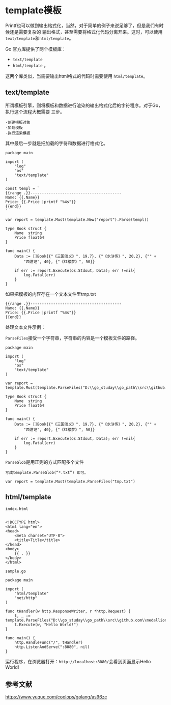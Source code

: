 # template模板

Printf也可以做到输出格式化，当然，对于简单的例子来说足够了，但是我们有时候还是需要复杂的
输出格式，甚至需要将格式化代码分离开来。这时，可以使用`text/template`和`html/template`。

Go 官方库提供了两个模板库：

- `text/template` 
-  `html/template` 。

这两个库类似，当需要输出html格式的代码时需要使用 `html/template`。

## text/template

所谓模板引擎，则将模板和数据进行渲染的输出格式化后的字符程序。对于Go，执行这个流程大概需要
三步。
```
·创建模板对象
·加载模板
·执行渲染模板
```
其中最后一步就是把加载的字符和数据进行格式化。
``` 
package main

import (
	"log"
	"os"
	"text/template"
)

const templ = `
{{range .}}----------------------------------------
Name: {{.Name}}
Price: {{.Price |printf "%4s"}}
{{end}}
`

var report = template.Must(template.New("report").Parse(templ))

type Book struct {
	Name  string
	Price float64
}

func main() {
	Data := []Book{{"《三国演义》", 19.7}, {"《水浒传》", 20.2}, {"" +
		"西游记", 40}, {"《红楼梦》", 50}}

	if err := report.Execute(os.Stdout, Data); err !=nil{
		log.Fatal(err)
	}
}

```
如果把模板的内容存在一个文本文件里tmp.txt
``` 
{{range .}}----------------------------------------
Name: {{.Name}}
Price: {{.Price |printf "%4s"}}
{{end}}
```

处理文本文件示例：

`ParseFiles`接受一个字符串，字符串的内容是一个模板文件的路径。

``` 
package main

import (
	"log"
	"os"
	"text/template"
)

var report = template.Must(template.ParseFiles("D:\\go_studay\\go_path\\src\\github.com\\medallion42\\template01\\sample02\\tmp.txt"))

type Book struct {
	Name  string
	Price float64
}

func main() {
	Data := []Book{{"《三国演义》", 19.7}, {"《水浒传》", 20.2}, {"" +
		"西游记", 40}, {"《红楼梦》", 50}}

	if err := report.Execute(os.Stdout, Data); err !=nil{
		log.Fatal(err)
	}
}

```
`ParseGlob`是用正则的方式匹配多个文件
``` 
写成template.ParseGlob(“*.txt”) 即可。

var report = template.Must(template.ParseFiles("tmp.txt")
```

## html/template

`index.html`
``` 

<!DOCTYPE html>
<html lang="en">
<head>
    <meta charset="UTF-8">
    <title>Title</title>
</head>
<body>
    {{ . }}
</body>
</html>
```

`sample.go`

``` 
package main

import (
	"html/template"
	"net/http"
)

func tHandler(w http.ResponseWriter, r *http.Request) {
	t, _ := template.ParseFiles("D:\\go_studay\\go_path\\src\\github.com\\medallion42\\template01\\sample03\\index.html")
	t.Execute(w, "Hello World!")
}

func main() {
	http.HandleFunc("/", tHandler)
	http.ListenAndServe(":8080", nil)
}
```
运行程序，在浏览器打开：`http://localhost:8080/`会看到页面显示Hello World!



## 参考文献

https://www.yuque.com/coolops/golang/as96zc